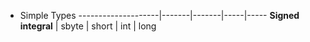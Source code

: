 * Simple Types
--------------------|-------|-------|-----|-----
**Signed integral** | sbyte | short | int | long
